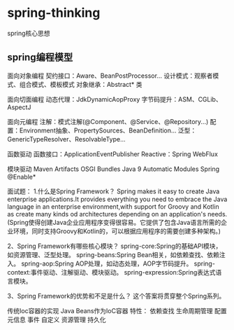 # spring-thinking
spring核心思想

## spring编程模型

面向对象编程
契约接口：Aware、BeanPostProcessor...
设计模式：观察者模式、组合模式、模板模式
对象继承：Abstract* 类

面向切面编程
动态代理：JdkDynamicAopProxy
字节码提升：ASM、CGLib、AspectJ

面向元编程
注解：模式注解(@Component、@Service、@Repository...)
配置：Environment抽象、PropertySources、BeanDefinition...
泛型：GenericTypeResolver、ResolvableType...

函数驱动
函数接口：ApplicationEventPublisher
Reactive：Spring WebFlux

模块驱动
Maven Artifacts
OSGI Bundles
Java 9 Automatic Modules
Spring @Enable*

面试题：
1.什么是Spring Framework？
Spring makes it easy to create Java enterprise applications.It provides everything you need to embrace the Java language in
an enterprise environment,with support for Groovy and Kotlin as create many kinds od architectures depending on an application's needs.
(Spring使得创建Java企业应用程序变得很容易。它提供了包含Java语言所需的企业环境，同时支持Groovy和Kotlin的，可以根据应用程序的需要创建多种架构。)

2、Spring Framework有哪些核心模块？
spring-core:Spring的基础API模块，如资源管理、泛型处理。
spring-beans:Spring Bean相关，如依赖查找、依赖注入。
spring-aop:Spring AOP处理，如动态处理，AOP字节码提升。
spring-context:事件驱动、注解驱动、模块驱动。
spring-expression:Spring表达式语言模块。

3、Spring Framework的优势和不足是什么？
这个答案将贯穿整个Spring系列。

传统Ioc容器的实现
Java Beans作为IoC容器
特性：
依赖查找
生命周期管理
配置元信息
事件
自定义
资源管理
持久化
